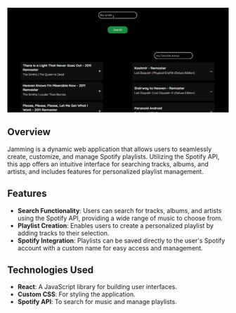![Screenshot of Application](src/images/jammingDesktop2.gif)

## Overview

Jamming is a dynamic web application that allows users to seamlessly create, customize, and manage Spotify playlists. Utilizing the Spotify API, this app offers an intuitive interface for searching tracks, albums, and artists, and includes features for personalized playlist management.

## Features

- **Search Functionality**: Users can search for tracks, albums, and artists using the Spotify API, providing a wide range of music to choose from.
- **Playlist Creation**: Enables users to create a personalized playlist by adding tracks to their selection.
- **Spotify Integration**: Playlists can be saved directly to the user's Spotify account with a custom name for easy access and management.

## Technologies Used

- **React**: A JavaScript library for building user interfaces.
- **Custom CSS**: For styling the application.
- **Spotify API**: To search for music and manage playlists.